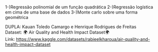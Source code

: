 1-)Regressão polinomial de um função quadrática
2-)Regressão logística em cima de uma base de dados
3-)Monte carlo sobre uma forma geométrica 

DUPLA: Kauan Toledo Camargo e Henrique Rodrigues de Freitas <br>
Dataset: 🌍 Air Quality and Health Impact Dataset🌍<br>
Link: https://www.kaggle.com/datasets/rabieelkharoua/air-quality-and-health-impact-dataset
